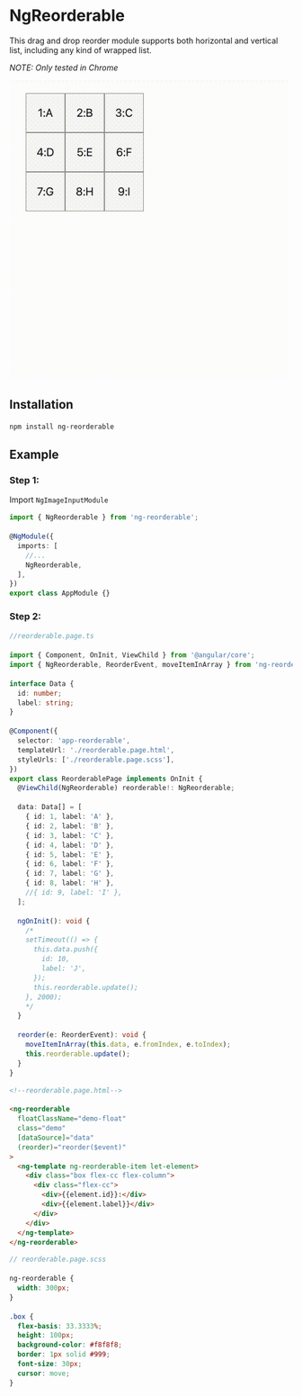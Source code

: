 # NgReorderable

This drag and drop reorder module supports both horizontal and vertical list,
including any kind of wrapped list.

_NOTE: Only tested in Chrome_

![ng-reorderable](https://github.com/chenzhiguang/angular-packages/blob/master/docs/assets/examples/ng-reorderable.gif?raw=true)

## Installation

```bash
npm install ng-reorderable
```

## Example

### Step 1:

Import `NgImageInputModule`

```typescript
import { NgReorderable } from 'ng-reorderable';

@NgModule({
  imports: [
    //...
    NgReorderable,
  ],
})
export class AppModule {}
```

### Step 2:

```typescript
//reorderable.page.ts

import { Component, OnInit, ViewChild } from '@angular/core';
import { NgReorderable, ReorderEvent, moveItemInArray } from 'ng-reorderable';

interface Data {
  id: number;
  label: string;
}

@Component({
  selector: 'app-reorderable',
  templateUrl: './reorderable.page.html',
  styleUrls: ['./reorderable.page.scss'],
})
export class ReorderablePage implements OnInit {
  @ViewChild(NgReorderable) reorderable!: NgReorderable;

  data: Data[] = [
    { id: 1, label: 'A' },
    { id: 2, label: 'B' },
    { id: 3, label: 'C' },
    { id: 4, label: 'D' },
    { id: 5, label: 'E' },
    { id: 6, label: 'F' },
    { id: 7, label: 'G' },
    { id: 8, label: 'H' },
    //{ id: 9, label: 'I' },
  ];

  ngOnInit(): void {
    /*
    setTimeout(() => {
      this.data.push({
        id: 10,
        label: 'J',
      });
      this.reorderable.update();
    }, 2000);
    */
  }

  reorder(e: ReorderEvent): void {
    moveItemInArray(this.data, e.fromIndex, e.toIndex);
    this.reorderable.update();
  }
}
```

```html
<!--reorderable.page.html-->

<ng-reorderable
  floatClassName="demo-float"
  class="demo"
  [dataSource]="data"
  (reorder)="reorder($event)"
>
  <ng-template ng-reorderable-item let-element>
    <div class="box flex-cc flex-column">
      <div class="flex-cc">
        <div>{{element.id}}:</div>
        <div>{{element.label}}</div>
      </div>
    </div>
  </ng-template>
</ng-reorderable>
```

```scss
// reorderable.page.scss

ng-reorderable {
  width: 300px;
}

.box {
  flex-basis: 33.3333%;
  height: 100px;
  background-color: #f8f8f8;
  border: 1px solid #999;
  font-size: 30px;
  cursor: move;
}
```
